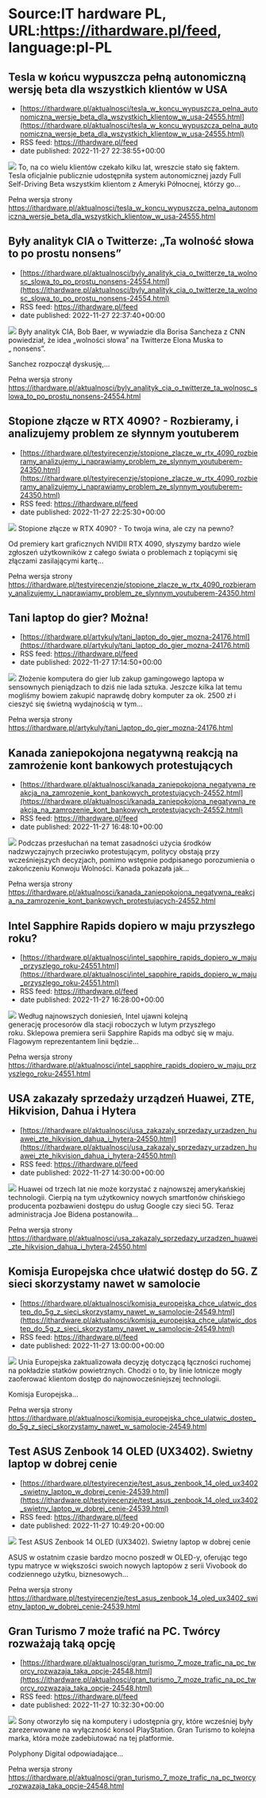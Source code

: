 # Source:IT hardware PL, URL:https://ithardware.pl/feed, language:pl-PL

## Tesla w końcu wypuszcza pełną autonomiczną wersję beta dla wszystkich klientów w USA
 - [https://ithardware.pl/aktualnosci/tesla_w_koncu_wypuszcza_pelna_autonomiczna_wersje_beta_dla_wszystkich_klientow_w_usa-24555.html](https://ithardware.pl/aktualnosci/tesla_w_koncu_wypuszcza_pelna_autonomiczna_wersje_beta_dla_wszystkich_klientow_w_usa-24555.html)
 - RSS feed: https://ithardware.pl/feed
 - date published: 2022-11-27 22:38:55+00:00

<img src="https://ithardware.pl/artykuly/min/24555_1.jpg" />            To, na co wielu klient&oacute;w czekało&nbsp;kilku lat, wreszcie stało się faktem. Tesla oficjalnie publicznie udostępniła system autonomicznej jazdy Full Self-Driving Beta wszystkim klientom z Ameryki P&oacute;łnocnej, kt&oacute;rzy go...
            <p>Pełna wersja strony <a href="https://ithardware.pl/aktualnosci/tesla_w_koncu_wypuszcza_pelna_autonomiczna_wersje_beta_dla_wszystkich_klientow_w_usa-24555.html">https://ithardware.pl/aktualnosci/tesla_w_koncu_wypuszcza_pelna_autonomiczna_wersje_beta_dla_wszystkich_klientow_w_usa-24555.html</a></p>

## Były analityk CIA o Twitterze: „Ta wolność słowa to po prostu nonsens”
 - [https://ithardware.pl/aktualnosci/byly_analityk_cia_o_twitterze_ta_wolnosc_slowa_to_po_prostu_nonsens-24554.html](https://ithardware.pl/aktualnosci/byly_analityk_cia_o_twitterze_ta_wolnosc_slowa_to_po_prostu_nonsens-24554.html)
 - RSS feed: https://ithardware.pl/feed
 - date published: 2022-11-27 22:37:40+00:00

<img src="https://ithardware.pl/artykuly/min/24554_1.jpg" />            Były analityk CIA, Bob Baer, ​​w&nbsp;wywiadzie&nbsp;dla Borisa Sancheza z CNN powiedział, że idea &bdquo;wolności słowa&rdquo; na&nbsp;Twitterze&nbsp;Elona Muska&nbsp;to &bdquo;&nbsp;nonsens&rdquo;.

Sanchez rozpoczął dyskusję,...
            <p>Pełna wersja strony <a href="https://ithardware.pl/aktualnosci/byly_analityk_cia_o_twitterze_ta_wolnosc_slowa_to_po_prostu_nonsens-24554.html">https://ithardware.pl/aktualnosci/byly_analityk_cia_o_twitterze_ta_wolnosc_slowa_to_po_prostu_nonsens-24554.html</a></p>

## Stopione złącze w RTX 4090? - Rozbieramy, i analizujemy problem ze słynnym youtuberem
 - [https://ithardware.pl/testyirecenzje/stopione_zlacze_w_rtx_4090_rozbieramy_analizujemy_i_naprawiamy_problem_ze_slynnym_youtuberem-24350.html](https://ithardware.pl/testyirecenzje/stopione_zlacze_w_rtx_4090_rozbieramy_analizujemy_i_naprawiamy_problem_ze_slynnym_youtuberem-24350.html)
 - RSS feed: https://ithardware.pl/feed
 - date published: 2022-11-27 22:25:30+00:00

<img src="https://ithardware.pl/artykuly/min/24350_1.jpg" />            Stopione złącze w RTX 4090? - To twoja wina, ale czy na pewno?

Od premiery kart graficznych NVIDII RTX 4090,&nbsp;słyszymy bardzo wiele zgłoszeń użytkownik&oacute;w z całego świata o problemach z topiącymi się złączami zasilającymi kartę...
            <p>Pełna wersja strony <a href="https://ithardware.pl/testyirecenzje/stopione_zlacze_w_rtx_4090_rozbieramy_analizujemy_i_naprawiamy_problem_ze_slynnym_youtuberem-24350.html">https://ithardware.pl/testyirecenzje/stopione_zlacze_w_rtx_4090_rozbieramy_analizujemy_i_naprawiamy_problem_ze_slynnym_youtuberem-24350.html</a></p>

## Tani laptop do gier? Można!
 - [https://ithardware.pl/artykuly/tani_laptop_do_gier_mozna-24176.html](https://ithardware.pl/artykuly/tani_laptop_do_gier_mozna-24176.html)
 - RSS feed: https://ithardware.pl/feed
 - date published: 2022-11-27 17:14:50+00:00

<img src="https://ithardware.pl/artykuly/min/24176_1.jpg" />            Złożenie komputera do gier lub zakup gamingowego laptopa w sensownych pieniądzach to dziś nie lada sztuka. Jeszcze kilka lat temu mogliśmy bowiem zakupić naprawdę dobry komputer za ok. 2500 zł i cieszyć się świetną wydajnością w tym...
            <p>Pełna wersja strony <a href="https://ithardware.pl/artykuly/tani_laptop_do_gier_mozna-24176.html">https://ithardware.pl/artykuly/tani_laptop_do_gier_mozna-24176.html</a></p>

## Kanada zaniepokojona negatywną reakcją na zamrożenie kont bankowych protestujących
 - [https://ithardware.pl/aktualnosci/kanada_zaniepokojona_negatywna_reakcja_na_zamrozenie_kont_bankowych_protestujacych-24552.html](https://ithardware.pl/aktualnosci/kanada_zaniepokojona_negatywna_reakcja_na_zamrozenie_kont_bankowych_protestujacych-24552.html)
 - RSS feed: https://ithardware.pl/feed
 - date published: 2022-11-27 16:48:10+00:00

<img src="https://ithardware.pl/artykuly/min/24552_1.jpg" />            Podczas przesłuchań na temat zasadności użycia środk&oacute;w nadzwyczajnych przeciwko protestującym, politycy obstają przy wcześniejszych decyzjach, pomimo wstępnie podpisanego porozumienia o zakończeniu Konwoju Wolności. Kanada pokazała jak...
            <p>Pełna wersja strony <a href="https://ithardware.pl/aktualnosci/kanada_zaniepokojona_negatywna_reakcja_na_zamrozenie_kont_bankowych_protestujacych-24552.html">https://ithardware.pl/aktualnosci/kanada_zaniepokojona_negatywna_reakcja_na_zamrozenie_kont_bankowych_protestujacych-24552.html</a></p>

## Intel Sapphire Rapids dopiero w maju przyszłego roku?
 - [https://ithardware.pl/aktualnosci/intel_sapphire_rapids_dopiero_w_maju_przyszlego_roku-24551.html](https://ithardware.pl/aktualnosci/intel_sapphire_rapids_dopiero_w_maju_przyszlego_roku-24551.html)
 - RSS feed: https://ithardware.pl/feed
 - date published: 2022-11-27 16:28:00+00:00

<img src="https://ithardware.pl/artykuly/min/24551_1.jpg" />            Według najnowszych doniesień, Intel ujawni kolejną generację&nbsp;procesor&oacute;w&nbsp;dla stacji roboczych w lutym przyszłego roku.&nbsp;Sklepowa premiera serii Sapphire Rapids ma odbyć się w maju. Flagowym reprezentantem linii będzie...
            <p>Pełna wersja strony <a href="https://ithardware.pl/aktualnosci/intel_sapphire_rapids_dopiero_w_maju_przyszlego_roku-24551.html">https://ithardware.pl/aktualnosci/intel_sapphire_rapids_dopiero_w_maju_przyszlego_roku-24551.html</a></p>

## USA zakazały sprzedaży urządzeń Huawei, ZTE, Hikvision, Dahua i Hytera
 - [https://ithardware.pl/aktualnosci/usa_zakazaly_sprzedazy_urzadzen_huawei_zte_hikvision_dahua_i_hytera-24550.html](https://ithardware.pl/aktualnosci/usa_zakazaly_sprzedazy_urzadzen_huawei_zte_hikvision_dahua_i_hytera-24550.html)
 - RSS feed: https://ithardware.pl/feed
 - date published: 2022-11-27 14:30:00+00:00

<img src="https://ithardware.pl/artykuly/min/24550_1.jpg" />            Huawei od trzech lat nie może korzystać z najnowszej amerykańskiej technologii. Cierpią na tym użytkownicy nowych smartfon&oacute;w chińskiego producenta pozbawieni dostępu do usług Google czy sieci 5G. Teraz administracja Joe Bidena postanowiła...
            <p>Pełna wersja strony <a href="https://ithardware.pl/aktualnosci/usa_zakazaly_sprzedazy_urzadzen_huawei_zte_hikvision_dahua_i_hytera-24550.html">https://ithardware.pl/aktualnosci/usa_zakazaly_sprzedazy_urzadzen_huawei_zte_hikvision_dahua_i_hytera-24550.html</a></p>

## Komisja Europejska chce ułatwić dostęp do 5G. Z sieci skorzystamy nawet w samolocie
 - [https://ithardware.pl/aktualnosci/komisja_europejska_chce_ulatwic_dostep_do_5g_z_sieci_skorzystamy_nawet_w_samolocie-24549.html](https://ithardware.pl/aktualnosci/komisja_europejska_chce_ulatwic_dostep_do_5g_z_sieci_skorzystamy_nawet_w_samolocie-24549.html)
 - RSS feed: https://ithardware.pl/feed
 - date published: 2022-11-27 13:00:00+00:00

<img src="https://ithardware.pl/artykuly/min/24549_1.jpg" />            Unia Europejska zaktualizowała decyzję dotyczącą łączności ruchomej na pokładzie statk&oacute;w powietrznych. Chodzi o to, by linie lotnicze mogły zaoferować klientom dostęp do najnowocześniejszej technologii.

Komisja Europejska...
            <p>Pełna wersja strony <a href="https://ithardware.pl/aktualnosci/komisja_europejska_chce_ulatwic_dostep_do_5g_z_sieci_skorzystamy_nawet_w_samolocie-24549.html">https://ithardware.pl/aktualnosci/komisja_europejska_chce_ulatwic_dostep_do_5g_z_sieci_skorzystamy_nawet_w_samolocie-24549.html</a></p>

## Test ASUS Zenbook 14 OLED (UX3402). Swietny laptop w dobrej cenie
 - [https://ithardware.pl/testyirecenzje/test_asus_zenbook_14_oled_ux3402_swietny_laptop_w_dobrej_cenie-24539.html](https://ithardware.pl/testyirecenzje/test_asus_zenbook_14_oled_ux3402_swietny_laptop_w_dobrej_cenie-24539.html)
 - RSS feed: https://ithardware.pl/feed
 - date published: 2022-11-27 10:49:20+00:00

<img src="https://ithardware.pl/artykuly/min/24539_1.jpg" />            Test ASUS Zenbook 14 OLED (UX3402). Swietny laptop w dobrej cenie

ASUS w ostatnim czasie bardzo mocno poszedł w OLED-y, oferując tego typu matryce w większości swoich nowych laptop&oacute;w z serii Vivobook do codziennego użytku, biznesowych...
            <p>Pełna wersja strony <a href="https://ithardware.pl/testyirecenzje/test_asus_zenbook_14_oled_ux3402_swietny_laptop_w_dobrej_cenie-24539.html">https://ithardware.pl/testyirecenzje/test_asus_zenbook_14_oled_ux3402_swietny_laptop_w_dobrej_cenie-24539.html</a></p>

## Gran Turismo 7 może trafić na PC. Twórcy rozważają taką opcję
 - [https://ithardware.pl/aktualnosci/gran_turismo_7_moze_trafic_na_pc_tworcy_rozwazaja_taka_opcje-24548.html](https://ithardware.pl/aktualnosci/gran_turismo_7_moze_trafic_na_pc_tworcy_rozwazaja_taka_opcje-24548.html)
 - RSS feed: https://ithardware.pl/feed
 - date published: 2022-11-27 10:32:30+00:00

<img src="https://ithardware.pl/artykuly/min/24548_1.jpg" />            Sony otworzyło się na komputery i udostępnia gry, kt&oacute;re wcześniej były zarezerwowane na wyłączność konsol PlayStation. Gran Turismo to kolejna marka, kt&oacute;ra może zadebiutować na tej platformie.

Polyphony Digital odpowiadające...
            <p>Pełna wersja strony <a href="https://ithardware.pl/aktualnosci/gran_turismo_7_moze_trafic_na_pc_tworcy_rozwazaja_taka_opcje-24548.html">https://ithardware.pl/aktualnosci/gran_turismo_7_moze_trafic_na_pc_tworcy_rozwazaja_taka_opcje-24548.html</a></p>

